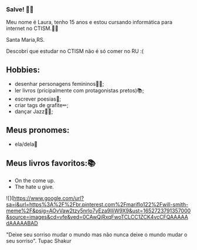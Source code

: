### Salve! 👋🏿

 
 
Meu nome é Laura, tenho 15 anos e estou cursando informática para internet no CTISM.🤝🏿 

Santa Maria,RS.

Descobri que estudar no CTISM não é só comer no RU :(


## Hobbies:
* desenhar personagens femininos💅🏾;
* ler livros (pricipalmente com protagonistas pretos)📚;
* escrever poesias📓;
* criar tags de grafite✏;
* dançar Jazz💃🏿;

## Meus pronomes:
* ela/dela💫

## Meus livros favoritos:📚
* On the come up.
* The hate u give.

![](https://www.google.com/url?sa=i&url=https%3A%2F%2Fbr.pinterest.com%2Fmariflo122%2Fwill-smith-meme%2F&psig=AOvVaw2tzy5nrlo7yEza9IIiW9X9&ust=1652723791357000&source=images&cd=vfe&ved=0CAwQjRxqFwoTCLCC1ZCK4vcCFQAAAAAdAAAAABAD

"Deixe seu sorriso mudar o mundo mas não nunca deixe o mundo mudar o seu sorriso".
                                                           Tupac Shakur 
